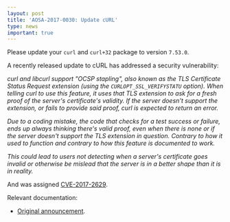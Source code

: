 ```yaml
---
layout: post
title: 'AOSA-2017-0030: Update cURL'
type: news
important: true
---
```


Please update your `curl` and `curl+32` package to version `7.53.0`.

A recently released update to cURL has addressed a security vulnerability:

*curl and libcurl support "OCSP stapling", also known as the TLS Certificate Status Request extension (using the `CURLOPT_SSL_VERIFYSTATU` option). When telling curl to use this feature, it uses that TLS extension to ask for a fresh proof of the server's certificate's validity. If the server doesn't support the extension, or fails to provide said proof, curl is expected to return an error.*

*Due to a coding mistake, the code that checks for a test success or failure, ends up always thinking there's valid proof, even when there is none or if the server doesn't support the TLS extension in question. Contrary to how it used to function and contrary to how this feature is documented to work.*

*This could lead to users not detecting when a server's certificate goes invalid or otherwise be mislead that the server is in a better shape than it is in reality.*

And was assigned [CVE-2017-2629](https://cve.mitre.org/cgi-bin/cvename.cgi?name=CVE-2017-2629).

Relevant documentation:

- [Original announcement](https://curl.haxx.se/changes.html#7_53_0).